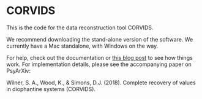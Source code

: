 # CORVIDS

This is the code for the data reconstruction tool CORVIDS.

We recommend downloading the stand-alone version of the software. We currently have a Mac standalone, with Windows on the way.

For help, check out the documentation or [this blog post](katherinemwood.github.io/post/corvids) to see how things work. For implementation details, please see the accompanying paper on PsyArXiv:

Wilner, S. A., Wood, K., & Simons, D.J. (2018). Complete recovery of values in diophantine systems (CORVIDS).

